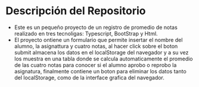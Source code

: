 # Descripción del Repositorio
- Este es un pequeño proyecto de un registro de promedio de notas realizado en tres tecnoligas: Typescript, BootStrap y Html.
- El proyecto ontiene un formulario que permite insertar el nombre del alumno, la asignattura y cuatro notas, al hacer click sobre el boton submit almacena los datos en el localStorage del
navegador y a su vez los muestra en una tabla donde se calcula automaticamente el promedio de las cuatro notas para conocer si el alumno aprobo o reprobo la asignatura, finalmente contiene
un boton para eliminar los datos tanto del localStorage, como de la interface grafica del navegador.
